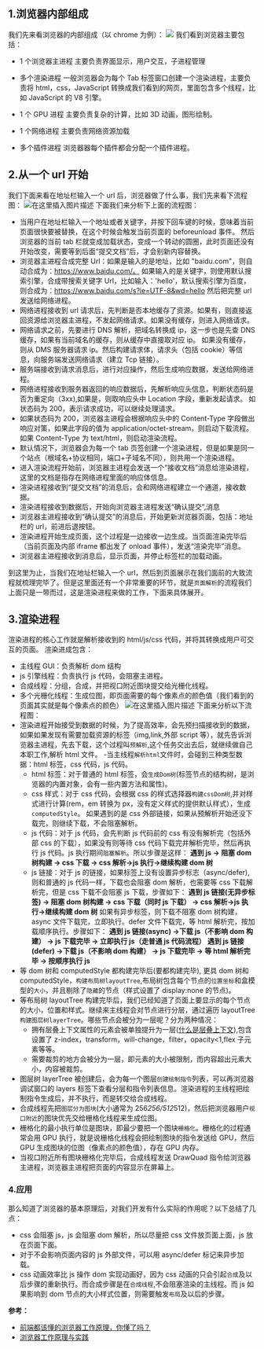 ## 1.浏览器内部组成

我们先来看浏览器的内部组成（以 chrome 为例）：
![](https://img-blog.csdnimg.cn/img_convert/75dadb1f64c6ce2dc5a14ce94994436c.png)
我们看到浏览器主要包括：

- 1 个浏览器主进程
  主要负责界面显示，用户交互，子进程管理

- 多个渲染进程
  一般浏览器会为每个 Tab 标签窗口创建一个渲染进程，主要负责将 html，css，JavaScript 转换成我们看到的网页，里面包含多个线程，比如 JavaScript 的 V8 引擎。

- 1 个 GPU 进程
  主要负责复杂的计算，比如 3D 动画，图形绘制。

- 1 个网络进程
  主要负责网络资源加载

- 多个插件进程
  浏览器器每个插件都会分配一个插件进程。

## 2.从一个 url 开始

我们下面来看在地址栏输入一个 url 后，浏览器做了什么事，我们先来看下流程图：
![在这里插入图片描述](https://img-blog.csdnimg.cn/20210430154007565.png?x-oss-process=image/watermark,type_ZmFuZ3poZW5naGVpdGk,shadow_10,text_aHR0cHM6Ly9ibG9nLmNzZG4ubmV0L3UwMTAwMTM0MDU=,size_16,color_FFFFFF,t_70)
下面我们来分析下上面的流程图：

- 当用户在地址栏输入一个地址或者关键字，并按下回车键的时候，意味着当前页面很快要被替换，在这个时候会触发当前页面的 beforeunload 事件。
  然后浏览器的当前 tab 栏就变成加载状态，变成一个转动的圆圈，此时页面还没有开始改变，需要等到后面“提交文档”后，才会别新内容替换。
- 浏览器主进程合成完整 Url：如果是输入的是地址，比如 "baidu.com"，则自动合成为：https://www.baidu.com/。
  如果输入的是关键字，则使用默认搜索引擎，合成带搜索关键字 Url，比如输入：'hello'，默认搜索引擎为百度，则合成为：https://www.baidu.com/s?ie=UTF-8&wd=hello
  然后把完整 url 发送给网络进程。
- 网络进程接收到 url 请求后，先判断是否本地缓存了资源。如果有，则直接返回资源给浏览器主进程，不发起网络请求。如果没有缓存，则进入网络请求。
- 网络请求之前，先要进行 DNS 解析，把域名转换成 ip，这一步也是先查 DNS 缓存，如果有当前域名的缓存，则从缓存中直接取对应 ip。
  如果没有缓存，则从 DMS 服务器请求 ip。然后构建请求体，请求头（包括 cookie）等信息，向服务端发送网络请求（建立 Tcp 链接）。
- 服务端接收到请求消息后，进行对应操作，然后生成响应数据，发送给网络进程。
- 网络进程接收到服务器返回的响应数据后，先解析响应头信息，判断状态码是否为重定向（3xx),如果是，则取响应头中 Location 字段，重新发起请求。
  如状态码为 200，表示请求成功，可以继续处理请求。
- 如果状态码为 200，浏览器主进程会根据响应头中的 Content-Type 字段做出响应对策，如果此字段的值为 application/octet-stream，则启动下载流程。
  如果 Content-Type 为 text/html，则启动渲染流程。
- 默认情况下，浏览器会为每一个 tab 页签创建一个渲染进程，但是如果是同一个站点（根域名+协议相同，端口+子域名不同），则共用一个渲染进程。
- 进入渲染流程开始前，浏览器主进程会发送一个“接收文档”消息给渲染进程，这里的文档是指存在网络进程里面的响应体信息。
- 渲染进程接收到“提交文档”的消息后，会和网络进程建立一个通道，接收数据。
- 渲染进程接收到数据后，开始向浏览器主进程发送“确认提交”,消息
- 浏览器主进程接收到“确认提交”的消息后，开始更新浏览器页面，包括：地址栏的 url，前进后退按钮。
- 渲染进程开始生成页面，这个过程是一边接收一边生成。当页面渲染完毕后（当前页面及内部 iframe 都出发了 onload 事件），发送“渲染完毕”消息。
- 浏览器主进程接收到消息后，显示页面，并停止标签栏的加载动画。

到这里为止，当我们在地址栏输入一个 url，然后到页面展示在我们面前的大致流程就梳理完毕了。但是这里面还有一个非常重要的环节，就是`页面解析`的流程我们上面只是一带而过，这是渲染进程来做的工作，下面来具体展开。

## 3.渲染进程

渲染进程的核心工作就是解析接收到的 html/js/css 代码，并将其转换成用户可交互的页面。
渲染进成包含：

- 主线程 GUI：负责解析 dom 结构
- js 引擎线程：负责执行 js 代码，会阻塞主进程。
- 合成线程：分组，合成，并把视口附近图块提交给光栅化线程。
- 多个光栅化线程：生成位图，即页面需要的每个像素点的颜色值（我们看到的页面其实就是每个像素点的颜色）
  ![在这里插入图片描述](https://img-blog.csdnimg.cn/20210430222452306.jpg?x-oss-process=image/watermark,type_ZmFuZ3poZW5naGVpdGk,shadow_10,text_aHR0cHM6Ly9ibG9nLmNzZG4ubmV0L3UwMTAwMTM0MDU=,size_16,color_FFFFFF,t_70)
  下面来分析以下流程图：
- 渲染进程开始接受到数据的时候，为了提高效率，会先预扫描接收到的数据，如果如果发现有需要加载资源的标签（img,link,外部 script 等），就先告诉浏览器主进程，先去下载，这个过程叫`预解析`,这个任务交出去后，就继续做自己本职工作,解析 html 文件。 -当主线程`解析html`文件时，会碰到三种类型数据：html 标签，css 代码，js 代码。
  - html 标签：对于普通的 html 标签，会`生成Dom树`(标签节点的结构树，是浏览器的内置对象，会有一些内置方法和属性)。
  - css 样式：对于 css 代码，会根据 css 的样式选择器`构建cssDom树`,并对样式进行计算(rem，em 转换为 px，没有定义样式的提供默认样式），生成`computedStyle`。
    如果遇到的是 css 外部链接，如果从预解析开始还没下载完，则继续下载，不会阻塞解析。
  - js 代码：对于 js 代码，会先判断 js 代码前的 css 有没有解析完（包括外部 css 的下载），如果没有则等待 css 代码下载完并解析完毕，然后再执行 js 代码。js 执行期间`阻塞解析`。所以步骤是这样：
    **遇到 js -> 阻塞 dom 树构建 -> css 下载 -> css 解析->js 执行->继续构建 dom 树**
  - js 链接：对于 js 的链接，如果标签上没有设置异步标志（async/defer),则和普通的 js 代码一样，下载也会阻塞 dom 解析，也需要等 css 下载解析完，但是 css 下载不会阻塞 js 下载，步骤如下：
    **遇到 js 链接(无异步标签) -> 阻塞 dom 树构建 -> css 下载（同时 js 下载） -> css 解析->js 执行->继续构建 dom 树**
    如果有异步标签，则下载不阻塞 dom 树构建，async 文件下载完，立即执行。defer 文件下载完，等 html 解析完，按加载顺序执行。步骤如下：
    **遇到 js 链接(async) ->下载 js（不影响 dom 构建） -> js 下载完毕 -> 立即执行 js（走普通 js 代码流程）**
    **遇到 js 链接(defer) ->下载 js（不影响 dom 构建） -> js 下载完毕 -> 等 html 解析完毕 -> 按顺序执行 js**
- 等 dom 树和 computedStyle 都构建完毕后(要都构建完毕), 更具 dom 树和 computedStyle，`构建布局树layoutTree`,布局树包含每个节点的`位置坐标`和盒模型的`大小`，并且剔除了`隐藏`的节点（样式设置了 display:none 的节点)。
- 等布局树 layoutTree 构建完毕后，我们已经知道了页面上要显示的每个节点的大小，位置和样式。继续来主线程会对节点进行分层，通过遍历 layoutTree`构建图层树layerTree`。哪些节点会被分为一层呢？分为两种情况：
  - 拥有层叠上下文属性的元素会被单独提升为一层([什么是层叠上下文](https://developer.mozilla.org/zh-CN/docs/Web/CSS/CSS_Positioning/Understanding_z_index/The_stacking_context)),包含设置了 z-index，transform，will-change，filter，opacity<1,flex 子元素等等。
  - 需要裁剪的地方会被分为一层，即元素的大小被限制，而内容超出元素大小，内容被裁剪。
- 图层树 layerTree 被创建后，会为每一个图层`创建绘制指令`列表，可以再浏览器调试窗口的 layers 标签下查看分层和指令列表信息。渲染进程的主线程把绘制指令生成后，并不执行，而是转交给合成线程。
- 合成线程先把`图层分为图块`(大小通常为 256*256/512*512)，然后把浏览器用户`视口附近`的图块优先交给栅格化线程来生成位图。
- 栅格化的最小执行单位是图块，即最少要把一个图块`栅格化`。栅格化的过程通常会用 GPU 执行，就是说栅格化线程会把绘制图块的指令发送给 GPU，然后 GPU 生成图块的位图（像素点的颜色值），存在 GPU 内存。
- 当视口附近所有图块栅格化完毕后，合成线程发送 DrawQuad 指令给浏览器主进程，浏览器主进程把页面的内容显示在屏幕上。

### 4.应用

那么知道了浏览器的基本原理后，对我们开发有什么实际的作用呢？以下总结了几点：

- css 会阻塞 js，js 会阻塞 dom 解析，所以尽量把 css 文件放页面上面，js 放在页面下面。
- 对于不会影响页面内容的 js 外部文件，可以用 async/defer 标记来异步加载。
- css 动画效率比 js 操作 dom 实现动画好，因为 css 动画的只会引起`合成`及以后步骤的重新执行。而合成步骤是在`合成线程`,不会阻塞渲染的主线程。而 js 如果影响到 dom 节点的大小样式位置，则需要触发`布局`及以后的步骤。

**参考：**

- [前端都该懂的浏览器工作原理，你懂了吗？](https://mp.weixin.qq.com/s/uMuiX_8j_EJGUfDPwWf9Eg)
- [浏览器工作原理与实践](https://time.geekbang.org/column/intro/100033601)
